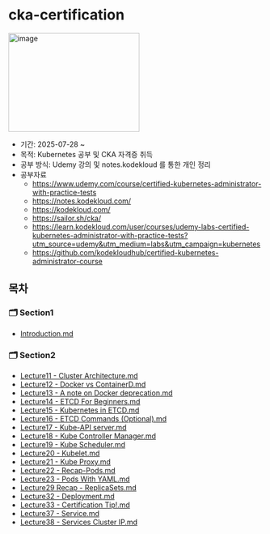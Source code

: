 # cka-certification

<img width="259" height="195" alt="image" src="https://github.com/user-attachments/assets/7e7c8dd4-d1ab-461a-aa96-b1d9deeeb4e0" />

- 기간: 2025-07-28 ~
- 목적: Kubernetes 공부 및 CKA 자격증 취득
- 공부 방식: Udemy 강의 및 notes.kodekloud 를 통한 개인 정리
- 공부자료
  - https://www.udemy.com/course/certified-kubernetes-administrator-with-practice-tests
  - https://notes.kodekloud.com/
  - https://kodekloud.com/
  - https://sailor.sh/cka/
  - https://learn.kodekloud.com/user/courses/udemy-labs-certified-kubernetes-administrator-with-practice-tests?utm_source=udemy&utm_medium=labs&utm_campaign=kubernetes
  - https://github.com/kodekloudhub/certified-kubernetes-administrator-course


##  목차

### 🗂️ Section1 

- [Introduction.md](section1%2FIntroduction.md)

### 🗂️ Section2
- [Lecture11 - Cluster Architecture.md](section2%2FLecture11%20-%20Cluster%20Architecture.md)
- [Lecture12 - Docker vs ContainerD.md](section2%2FLecture12%20-%20Docker%20vs%20ContainerD.md)
- [Lecture13 - A note on Docker deprecation.md](section2%2FLecture13%20-%20A%20note%20on%20Docker%20deprecation.md)
- [Lecture14 - ETCD For Beginners.md](section2%2FLecture14%20-%20ETCD%20For%20Beginners.md)
- [Lecture15 - Kubernetes in ETCD.md](section2%2FLecture15%20-%20Kubernetes%20in%20ETCD.md)
- [Lecture16 - ETCD Commands (Optional).md](section2%2FLecture16%20-%20ETCD%20Commands%20%28Optional%29.md)
- [Lecture17 - Kube-API server.md](section2%2FLecture17%20-%20Kube-API%20server.md)
- [Lecture18 - Kube Controller Manager.md](section2%2FLecture18%20-%20Kube%20Controller%20Manager.md)
- [Lecture19 - Kube Scheduler.md](section2%2FLecture19%20-%20Kube%20Scheduler.md)
- [Lecture20 - Kubelet.md](section2%2FLecture20%20-%20Kubelet.md)
- [Lecture21 - Kube Proxy.md](section2%2FLecture21%20-%20Kube%20Proxy.md)
- [Lecture22 - Recap-Pods.md](section2%2FLecture22%20-%20Recap-Pods.md)
- [Lecture23 - Pods With YAML.md](section2%2FLecture23%20-%20Pods%20With%20YAML.md)
- [Lecture29 Recap - ReplicaSets.md](section2%2FLecture29%20Recap%20-%20ReplicaSets.md)
- [Lecture32 - Deployment.md](section2%2FLecture32%20-%20Deployment.md)
- [Lecture33 - Certification Tip!.md](section2%2FLecture33%20-%20Certification%20Tip%21.md)
- [Lecture37 - Service.md](section2/Lecture37%20-%20Service.md)
- [Lecture38 - Services Cluster IP.md](section2/Lecture38%20-%20Services%20Cluster%20IP.md)
